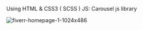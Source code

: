 Using HTML & CSS3 ( SCSS )
JS: Carousel js library 

![fiverr-homepage-1-1024x486](https://user-images.githubusercontent.com/38668436/198837687-64cea429-5c44-43d9-8b36-145266b6b298.png)
